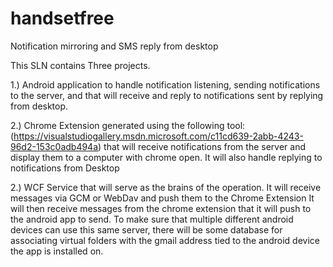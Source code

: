 # handsetfree
Notification mirroring and SMS reply from desktop

This SLN contains Three projects. 

1.) Android application to handle notification listening, sending notifications to the server,
    and that will receive and reply to notifications sent by replying from desktop.
    
    
2.) Chrome Extension generated using the following tool:
    (https://visualstudiogallery.msdn.microsoft.com/c11cd639-2abb-4243-96d2-153c0adb494a) 
    that will receive notifications from the server and display them to a computer with chrome open. 
    It will also handle replying to notifications from Desktop
    
    
2.) WCF Service that will serve as the brains of the operation. 
    It will receive messages via GCM or WebDav and push them to the Chrome Extension
    It will then receive messages from the chrome extension that it will push to the android app to 
    send. To make sure that multiple different android devices can use this same server, there will be 
    some database for associating virtual folders with the gmail address tied to the android device the 
    app is installed on. 
